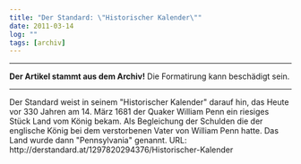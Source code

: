 ```yaml
---
title: "Der Standard: \"Historischer Kalender\""
date: 2011-03-14
log: ""
tags: [archiv]
---
```

<hr><b>Der Artikel stammt aus dem Archiv!</b> Die Formatirung kann beschädigt sein.<hr>
Der Standard weist in seinem "Historischer Kalender" darauf hin, das Heute vor 330 Jahren am 14. März 1681 der Quaker William Penn ein riesiges Stück Land vom König bekam. Als Begleichung der Schulden die der englische König bei dem verstorbenen Vater von William Penn hatte. Das Land wurde dann "Pennsylvania" genannt. 
URL:  http://derstandard.at/1297820294376/Historischer-Kalender
